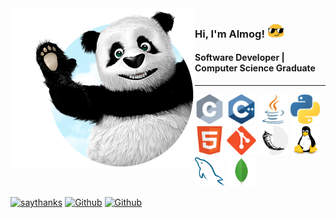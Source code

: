 <!-- REMOVE THE BACKSLASHES 

[![](https://github.com/AlmogJakov/AlmogJakov/blob/main/welcome-p.png)](#)  

More links:
https://github.com/anuraghazra/github-readme-stats
https://github.com/DenverCoder1/readme-typing-svg
https://github.com/abhisheknaiidu/awesome-github-profile-readme#game-mode-
https://github.com/Thaiane/Thaiane
https://towardsdatascience.com/the-ultimate-markdown-cheat-sheet-3d3976b31a0
https://github.com/hussainweb/hussainweb
https://github.com/Thomas-George-T/Thomas-George-T
https://github.com/vbriand/vbriand
https://github.com/aemmadi/aemmadi // wave hello https://raw.githubusercontent.com/aemmadi/aemmadi/master/wave.gif
https://github.com/moshfiqrony/moshfiqrony
https://github.com/char-al/char-al
https://github.com/xtenzQ/xtenzQ
https://github.com/rafi0101/rafi0101 // ripository view
https://github.com/badges/shields
https://naereen.github.io/badges/
https://img.myrandomwebs.com/try.html
https://michaelcurrin.github.io/badge-generator
https://ileriayo.github.io/markdown-badges/
https://docs.readthedocs.io/en/stable/badges.html // badges styles!
https://shields.io/endpoint // badges colors!

https://github.com/abranhe/programming-languages-logos // icons
https://github.com/devicons/devicon/blob/master/icons // icons

<img src="https://media.giphy.com/media/WUlplcMpOCEmTGBtBW/giphy.gif" width="30"> // cat
-->

<tr align="center">
<a href="#"><img align='left' src="https://github.com/AlmogJakov/AlmogJakov/blob/main/images/welcome-p.png" width="295"></a>
<h3> Hi, I'm Almog!  <a href="#"><img src="https://github.com/AlmogJakov/AlmogJakov/blob/main/images/blink2.gif" width="27"></a></h3>
<p><h4>Software Developer | Computer Science Graduate</h4></p>

---
<a title="C" href="#"><img src="https://github.com/AlmogJakov/AlmogJakov/blob/main/images/c_48x48.png" width="47"/></a> <a title="C++" href="#"><img src="https://github.com/AlmogJakov/AlmogJakov/blob/main/images/cpp_48x48.png" width="47"/></a> <a title="Java" href="#"><img src="https://github.com/AlmogJakov/AlmogJakov/blob/main/images/java_48x48.png" width="47"/></a> <a title="Python" href="#"><img src="https://github.com/AlmogJakov/AlmogJakov/blob/main/images/python_48x48.png" width="47"/></a> <a title="Html" href="#"><img src="https://github.com/devicons/devicon/blob/master/icons/html5/html5-original.svg" width="47"/></a> <a title="Git" href="#"><img src="https://github.com/AlmogJakov/AlmogJakov/blob/main/images/git-plain.svg" width="47"/></a> <a title="Flask" href="#"><img src="https://github.com/AlmogJakov/AlmogJakov/blob/main/images/flask.png" width="47"/></a> <a title="Linux" href="#"><img src="https://github.com/AlmogJakov/AlmogJakov/blob/main/images/linux-original.svg" width="47"/></a> <a title="MySQL" href="#"><img src="https://github.com/devicons/devicon/blob/master/icons/mysql/mysql-original.svg" width="47"/></a> <a title="MongoDB" href="#"><img src="https://github.com/devicons/devicon/blob/master/icons/mongodb/mongodb-original.svg" width="47"/></a>  
  
[![saythanks](https://img.shields.io/badge/Endorse-Me-ff69b4?&color=ff69b4&labelColor=ff69b4)](https://www.linkedin.com/in/almog-jakov) [![Github](https://img.shields.io/github/followers/AlmogJakov?label=Followers&color=green&labelColor=2D2D30&style=flat-square)](https://github.com/AlmogJakov) [![Github](https://visitor-badge.laobi.icu/badge?page_id=AlmogJakov.AlmogJakov)](https://github.com/AlmogJakov)

<!-- REMOVE THE BACKSLASHES 
[![Twitter: ThaiiBraga](https://img.shields.io/twitter/follow/ThaiiBraga?style=social)](https://twitter.com/ThaiiBraga)
[![Linkedin: thaianebraga](https://img.shields.io/badge/-thaianebraga-blue?style=flat-square&logo=Linkedin&logoColor=white&link=https://www.linkedin.com/in/thaianebraga/)](https://www.linkedin.com/in/thaianebraga/)
[![GitHub Thaiane](https://img.shields.io/github/followers/thaiane?label=follow&style=social)](https://github.com/Thaiane)
### <img src="https://media.giphy.com/media/VgCDAzcKvsR6OM0uWg/giphy.gif" width="50"> A little more about me...  
-->
</tr>

